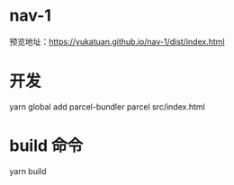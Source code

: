 # nav-1
预览地址：https://yukatuan.github.io/nav-1/dist/index.html

# 开发
yarn global add parcel-bundler
parcel src/index.html

# build 命令
yarn build